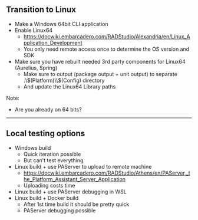 ## Transition to Linux

* Make a Windows 64bit CLI application <!-- .element: class="fragment" -->
* Enable Linux64 <!-- .element: class="fragment" -->
  - https://docwiki.embarcadero.com/RADStudio/Alexandria/en/Linux_Application_Development <!-- .element: class="fragment" -->
  - You only need remote access once to determine the OS version and SDK <!-- .element: class="fragment" -->
* Make sure you have rebuilt needed 3rd party components for Linux64 (Aurelius, Spring) <!-- .element: class="fragment" -->
  - Make sure to output (package output + unit output) to separate .\\$(Platform)\\$(Config) directory <!-- .element: class="fragment" -->
  - And update the Linux64 Library paths <!-- .element: class="fragment" -->

Note:
* Are you already on 64 bits?

---

## Local testing options

* Windows build <!-- .element: class="fragment" -->
  - Quick iteration possible <!-- .element: class="fragment" -->
  - But can't test everything <!-- .element: class="fragment" -->
* Linux build + use PAServer to upload to remote machine <!-- .element: class="fragment" -->
  - https://docwiki.embarcadero.com/RADStudio/Athens/en/PAServer,_the_Platform_Assistant_Server_Application <!-- .element: class="fragment" -->
  - Uploading costs time <!-- .element: class="fragment" -->
* Linux build + use PAServer debugging in WSL <!-- .element: class="fragment" -->
* Linux build + Docker build <!-- .element: class="fragment" -->
  - After 1st time build it should be pretty quick <!-- .element: class="fragment" -->
  - PAServer debugging possible <!-- .element: class="fragment" -->
